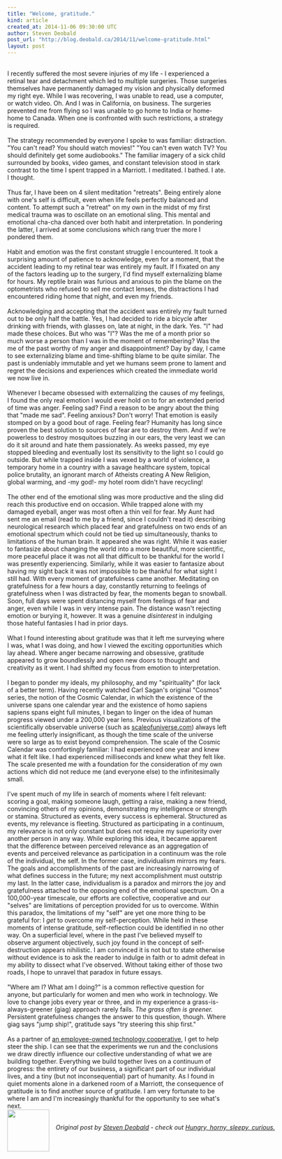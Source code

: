 ```yaml
---
title: "Welcome, gratitude."
kind: article
created_at: 2014-11-06 09:30:00 UTC
author: Steven Deobald
post_url: "http://blog.deobald.ca/2014/11/welcome-gratitude.html"
layout: post
---
```

<div dir="ltr" style="text-align: left;" trbidi="on"><br />I recently suffered the most severe injuries of my life - I experienced a retinal tear and detachment which led to multiple surgeries. Those surgeries themselves have permanently damaged my vision and physically deformed my right eye. While I was recovering, I was unable to read, use a computer, or watch video. Oh. And I was in California, on business. The surgeries prevented me from flying so I was unable to go home to India or home-home to Canada. When one is confronted with such restrictions, a strategy is required.<br /><br />The strategy recommended by everyone I spoke to was familiar: distraction. "You can't read? You should watch movies!" "You can't even watch TV? You should definitely get some audiobooks." The familiar imagery of a sick child surrounded by books, video games, and constant television stood in stark contrast to the time I spent trapped in a Marriott. I meditated. I bathed. I ate. I thought.<br /><br />Thus far, I have been on 4 silent meditation "retreats". Being entirely alone with one's self is difficult, even when life feels perfectly balanced and content. To attempt such a "retreat" on my own in the midst of my first medical trauma was to oscillate on an emotional sling. This mental and emotional cha-cha danced over both habit and interpretation. In pondering the latter, I arrived at some conclusions which rang truer the more I pondered them.<br /><br />Habit and emotion was the first constant struggle I encountered. It took a surprising amount of patience to acknowledge, even for a moment, that the accident leading to my retinal tear was entirely my fault. If I fixated on any of the factors leading up to the surgery, I'd find myself externalizing blame for hours. My reptile brain was furious and anxious to pin the blame on the optometrists who refused to sell me contact lenses, the distractions I had encountered riding home that night, and even my friends.<br /><br />Acknowledging and accepting that the accident was entirely my fault turned out to be only half the battle. Yes, I had decided to ride a bicycle after drinking with friends, with glasses on, late at night, in the dark. Yes. "I" had made these choices. But who was "I"? Was the me of a month prior so much worse a person than I was in the moment of remembering? Was the me of the past worthy of my anger and disappointment? Day by day, I came to see externalizing blame and time-shifting blame to be quite similar. The past is undeniably immutable and yet we humans seem prone to lament and regret the decisions and experiences which created the immediate world we now live in.<br /><br />Whenever I became obsessed with externalizing the causes of my feelings, I found the only real emotion I would ever hold on to for an extended period of time was anger. Feeling sad? Find a reason to be angry about the thing that "made me sad". Feeling anxious? Don't worry! That emotion is easily stomped on by a good bout of rage. Feeling fear? Humanity has long since proven the best solution to sources of fear are to destroy them. And if we're powerless to destroy mosquitoes buzzing in our ears, the very least we can do it sit around and hate them passionately. As weeks passed, my eye stopped bleeding and eventually lost its sensitivity to the light so I could go outside. But while trapped inside I was vexed by a world of violence, a temporary home in a country with a savage healthcare system, topical police brutality, an ignorant march of Atheists creating A New Religion, global warming, and -my god!- my hotel room didn't have recycling!<br /><br />The other end of the emotional sling was more productive and the sling did reach this productive end on occasion. While trapped alone with my damaged eyeball, anger was most often a thin veil for fear. My Aunt had sent me an email (read to me by a friend, since I couldn't read it) describing neurological research which placed fear and gratefulness on two ends of an emotional spectrum which could not be tied up simultaneously, thanks to limitations of the human brain. It appeared she was right. While it was easier to fantasize about changing the world into a more beautiful, more scientific, more peaceful place it was not all that difficult to be thankful for the world I was presently experiencing. Similarly, while it was easier to fantasize about having my sight back it was not impossible to be thankful for what sight I still had. With every moment of gratefulness came another. Meditating on gratefulness for a few hours a day, constantly returning to feelings of gratefulness when I was distracted by fear, the moments began to snowball. Soon, full days were spent distancing myself from feelings of fear and anger, even while I was in very intense pain. The distance wasn't rejecting emotion or burying it, however. It was a genuine <i>disinterest</i> in indulging those hateful fantasies I had in prior days.<br /><br />What I found interesting about gratitude was that it left me surveying where I was, what I was doing, and how I viewed the exciting opportunities which lay ahead. Where anger became narrowing and obsessive, gratitude appeared to grow boundlessly and open new doors to thought and creativity as it went. I had shifted my focus from emotion to interpretation.<br /><br />I began to ponder my ideals, my philosophy, and my "spirituality" (for lack of a better term). Having recently watched Carl Sagan's original "Cosmos" series, the notion of the Cosmic Calendar, in which the existence of the universe spans one calendar year and the existence of homo sapiens sapiens spans eight full minutes, I began to linger on the idea of human progress viewed under a 200,000 year lens. Previous visualizations of the scientifically observable universe (such as <a href="http://scaleofuniverse.com/">scaleofuniverse.com</a>) always left me feeling utterly insignificant, as though the time scale of the universe were so large as to exist beyond comprehension. The scale of the Cosmic Calendar was comfortingly familiar: I had experienced one year and knew what it felt like. I had experienced milliseconds and knew what they felt like. The scale presented me with a foundation for the consideration of my own actions which did not reduce me (and everyone else) to the infinitesimally small.<br /><br />I've spent much of my life in search of moments where I felt relevant: scoring a goal, making someone laugh, getting a raise, making a new friend, convincing others of my opinions, demonstrating my intelligence or strength or stamina. Structured as events, every success is ephemeral. Structured as events, my relevance is fleeting. Structured as participating in a continuum, my relevance is not only constant but does not require my superiority over another person in any way. While exploring this idea, it became apparent that the difference between perceived relevance as an aggregation of events and perceived relevance as participation in a continuum was the role of the individual, the self. In the former case, individualism mirrors my fears. The goals and accomplishments of the past are increasingly narrowing of what defines success in the future; my next accomplishment must outstrip my last. In the latter case, individualism is a paradox and mirrors the joy and gratefulness attached to the opposing end of the emotional spectrum. On a 100,000-year timescale, our efforts are collective, cooperative and our "selves" are limitations of perception provided for us to overcome. Within this paradox, the limitations of my "self" are yet one more thing to be grateful for: I <i>get</i> to overcome my self-perception. While held in these moments of intense gratitude, self-reflection could be identified in no other way. On a superficial level, where in the past I've believed myself to observe argument objectively, such joy found in the concept of self-destruction appears nihilistic. I am convinced it is not but to state otherwise without evidence is to ask the reader to indulge in faith or to admit defeat in my ability to dissect what I've observed. Without taking either of those two roads, I hope to unravel that paradox in future essays.<br /><br />"Where am I? What am I doing?" is a common reflective question for anyone, but particularly for women and men who work in technology. We love to change jobs every year or three, and in my experience a grass-is-always-greener (giag) approach rarely fails. <i>The grass often is greener.</i> Persistent gratefulness changes the answer to this question, though. Where giag says "jump ship!", gratitude says "try steering this ship first."<br /><br />As a partner of <a href="http://www.nilenso.com/" target="_blank">an employee-owned technology cooperative</a>, I get to help steer the ship. I can see that the experiments we run and the conclusions we draw directly influence our collective understanding of what we are building together. Everything we build together lives on a continuum of progress: the entirety of our business, a significant part of our individual lives, and a tiny (but not inconsequential) part of humanity. As I found in quiet moments alone in a darkened room of a Marriott, the consequence of gratitude is to find another source of gratitude. I am very fortunate to be where I am and I'm increasingly thankful for the opportunity to see what's next.</div>
<div class="author">
  <img src="http://nilenso.com/images/people/steven-200.png" style="width: 96px; height: 96;">
  <span style="position: absolute; padding: 32px 15px;">
    <i>Original post by <a href="http://twitter.com/deobald">Steven Deobald</a> - check out <a href="http://blog.deobald.ca/">Hungry, horny, sleepy, curious.</a></i>
  </span>
</div>
